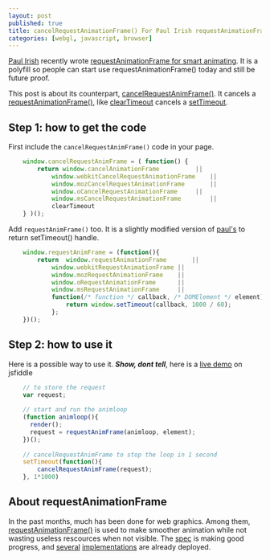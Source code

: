 ```yaml
---
layout: post
published: true
title: cancelRequestAnimationFrame() For Paul Irish requestAnimationFrame()
categories: [webgl, javascript, browser]
---
```


[Paul Irish](http://paulirish.com/) recently
wrote [requestAnimationFrame for smart animating](http://paulirish.com/2011/requestanimationframe-for-smart-animating/).
It is a polyfill so people can start use requestAnimationFrame() today and still be future proof.

This post is about its counterpart,
[cancelRequestAnimFrame()](http://webstuff.nfshost.com/anim-timing/Overview.html#cancelRequestAnimationFrame).
It cancels a [requestAnimationFrame()](http://webstuff.nfshost.com/anim-timing/Overview.html#requestAnimationFrame),
like [clearTimeout](https://developer.mozilla.org/en/DOM/window.clearTimeout)
cancels a [setTimeout](https://developer.mozilla.org/en/DOM/window.setTimeout).

<!-- more -->

## Step 1: how to get the code

First include the ```cancelRequestAnimFrame()``` code in your page. 

```javascript
	window.cancelRequestAnimFrame = ( function() {
		return window.cancelAnimationFrame			||
			window.webkitCancelRequestAnimationFrame	||
			window.mozCancelRequestAnimationFrame 		||
			window.oCancelRequestAnimationFrame		||
			window.msCancelRequestAnimationFrame		||
			clearTimeout
	} )();
```

Add ```requestAnimFrame()``` too. It is a slightly modified version of
[paul's](http://paulirish.com/2011/requestanimationframe-for-smart-animating/)
to return setTimeout() handle.

```javascript
	window.requestAnimFrame = (function(){
		return  window.requestAnimationFrame       || 
			window.webkitRequestAnimationFrame || 
			window.mozRequestAnimationFrame    || 
			window.oRequestAnimationFrame      || 
			window.msRequestAnimationFrame     || 
			function(/* function */ callback, /* DOMElement */ element){
				return window.setTimeout(callback, 1000 / 60);
			};
	})();
```

## Step 2: how to use it

Here is a possible way to use it.
***Show, dont tell***, here is a [live demo](http://jsfiddle.net/ghjKC/3/) on jsfiddle

```javascript
    // to store the request
    var request;
    
    // start and run the animloop
    (function animloop(){
      render();
      request = requestAnimFrame(animloop, element);
    })();
    
    // cancelRequestAnimFrame to stop the loop in 1 second
    setTimeout(function(){
        cancelRequestAnimFrame(request);				
    }, 1*1000)
```

## About requestAnimationFrame

In the past months, much has been done for web graphics. Among them, 
[requestAnimationFrame()](http://webstuff.nfshost.com/anim-timing/Overview.html)
is used to make smoother animation while not wasting useless
rescources when not visible.
The [spec](http://webstuff.nfshost.com/anim-timing/Overview.html) is making good
progress, and [several](http://dev.chromium.org/developers/design-documents/requestanimationframe-implementation)
[implementations](https://developer.mozilla.org/en/DOM/window.mozRequestAnimationFrame) are already deployed.

